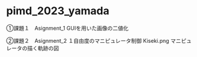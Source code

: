 # pimd_2023_yamada

①課題１　Asignment_1 GUIを用いた画像の二値化

②課題２　Asignment_2 １自由度のマニピュレータ制御 Kiseki.png マニピュレータの描く軌跡の図

